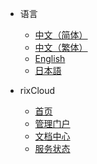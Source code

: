 - 语言
  - [中文（简体）](/)
  - [中文（繁体）](/zh-HK/)
  - [English](/en-US/)
  - [日本語](/ja-JP/)

- rixCloud
  - [首页](https://www.rixcloud.com)
  - [管理门户](https://my.rixcloud.com)
  - [文档中心](/)
  - [服务状态](https://status.rixcloud.com)

